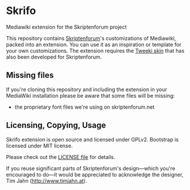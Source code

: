 # Skrifo
Mediawiki extension for the Skriptenforum project

This repository contains [Skriptenforum](https://www.skriptenforum.net)'s customizations 
of Mediawiki, packed into an extension. You can use it as an inspiration or template for 
your own customizations. The extension requires the [Tweeki skin](http://tweeki.thai-land.at) 
that has also been developed for Skriptenforum.

## Missing files

If you're cloning this repository and including the extension in your MediaWiki installation
please be aware that some files will be missing:
* the proprietary font files we're using on skriptenforum.net

## Licensing, Copying, Usage

Skrifo extension is open source and licensed under GPLv2. Bootstrap is licensed under MIT license.

Please check out the [LICENSE file](https://github.com/thaider/Skrifo/blob/master/LICENSE) 
for details.

If you reuse significant parts of Skriptenforum's design—which you're encouraged to do—it would be appreciated to acknowledge the designer, Tim Jahn (http://www.timjahn.at).

